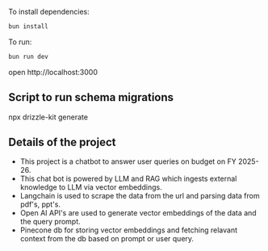 To install dependencies:
```sh
bun install
```

To run:
```sh
bun run dev
```

open http://localhost:3000

## Script to run schema migrations 
npx drizzle-kit generate

## Details of the project
- This project is a chatbot to answer user queries on budget on FY 2025-26.
- This chat bot is powered by LLM and RAG which ingests external knowledge to LLM via vector embeddings.
- Langchain is used to scrape the data from the url and parsing data from pdf's, ppt's.
- Open AI API's are used to generate vector embeddings of the data and the query prompt.
- Pinecone db for storing vector embeddings and fetching relavant context from the db based on prompt or user query.